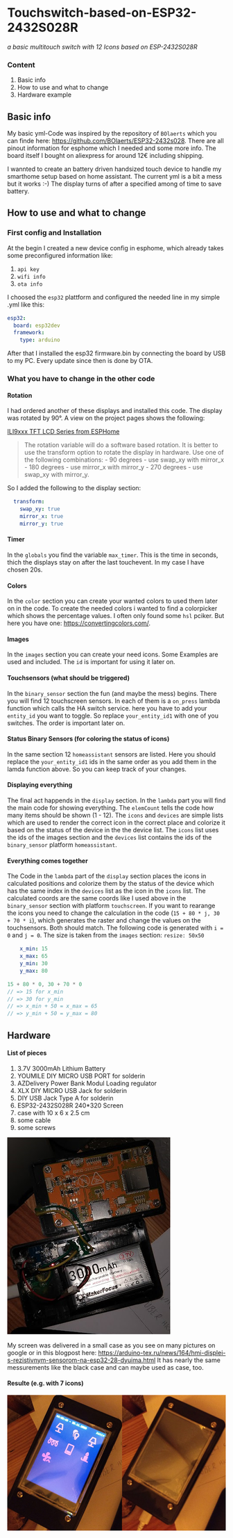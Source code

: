 # Touchswitch-based-on-ESP32-2432S028R
*a basic multitouch switch with 12 Icons based on ESP-2432S028R*

### Content
1. Basic info
2. How to use and what to change
3. Hardware example

## Basic info

My basic yml-Code was inspired by the repository of ```BOlaerts``` which you can finde here: https://github.com/BOlaerts/ESP32-2432s028. There are all pinout information for esphome which I needed and some more info. The board itself I bought on aliexpress for around 12€ including shipping.

I wannted to create an battery driven handsized touch device to handle my smarthome setup based on home assistant. The current yml is a bit a mess but it works :-) The display turns of after a specified among of time to save battery.


## How to use and what to change

### First config and Installation

At the begin I created a new device config in esphome, which already takes some preconfigured information like:
1. ```api key```
2. ```wifi info```
3. ```ota info```

I choosed the ```esp32``` plattform and configured the needed line in my simple .yml like this:

```yml
esp32:
  board: esp32dev
  framework:
    type: arduino
```

After that I installed the esp32 firmware.bin by connecting the board by USB to my PC. Every update since then is done by OTA.

### What you have to change in the other code

#### Rotation
I had ordered another of these displays and installed this code. The display was rotated by 90°. A view on the project pages shows the following:

[ILI9xxx TFT LCD Series from ESPHome](https://esphome.io/components/display/ili9xxx.html)

> The rotation variable will do a software based rotation. It is better to use the transform option to rotate the display in hardware. Use one of the following combinations: - 90 degrees - use swap_xy with mirror_x - 180 degrees - use mirror_x with mirror_y - 270 degrees - use swap_xy with mirror_y.

So I added the following to the display section:
```yml
  transform:
    swap_xy: true
    mirror_x: true
    mirror_y: true
```

#### Timer
In the ```globals``` you find the variable ```max_timer```. This is the time in seconds, thich the displays stay on after the last touchevent. In my case I have chosen 20s.

#### Colors
In the ```color``` section you can create your wanted colors to used them later on in the code. To create the needed colors i wanted to find a colorpicker which shows the percentage values. I often only found some ```hsl``` pciker. But here you have one: https://convertingcolors.com/.

#### Images
In the ```images``` section you can create your need icons. Some Examples are used and included. The ```id``` is important for using it later on.

#### Touchsensors (what should be triggered)
In the ```binary_sensor``` section the fun (and maybe the mess) begins. There you will find 12 touchscreen sensors. In each of them is a ```on_press``` lambda function which calls the HA switch service. here you have to add your ```entity_id``` you want to toggle. So replace ```your_entity_id1``` with one of you switches. The order is important later on.

#### Status Binary Sensors (for coloring the status of icons)
In the same section 12 ```homeassistant``` sensors are listed. Here you should replace the ```your_entity_id1``` ids in the same order as you add them in the lamda function above. So you can keep track of your changes.

#### Displaying everything
The final act happends in the ```display``` section. In the ```lambda``` part you will find the main code for showing everything. The ```elemCount``` tells the code how many items should be shown (1 - 12). The ```icons``` and ```devices``` are simple lists which are used to render the correct icon in the correct place and colorize it based on the status of the device in the the device list. The ```icons``` list uses the ids of the images section and the ```devices``` list contains the ids of the ```binary_sensor``` platform ```homeassistant```.

#### Everything comes together
The Code in the ```lambda``` part of the ```display``` section places the icons in calculated positions and colorize them by the status of the device which has the same index in the ```devices``` list as the icon in the ```icons``` list. The calculated coords are the same coords like I used above in the ```binary_sensor``` section with platform ```touchscreen```. If you want to rearange the icons you need to change the calculation in the code (```15 + 80 * j, 30 + 70 * i```), which generates the raster and change the values on the touchsensors. Both should match. The following code is generated with ```i = 0``` and ```j = 0```. The size is taken from the ```images``` section: ```resize: 50x50```

```yml
    x_min: 15
    x_max: 65
    y_min: 30
    y_max: 80
```

```js
15 + 80 * 0, 30 + 70 * 0 
// => 15 for x_min
// => 30 for y_min
// => x_min + 50 = x_max = 65
// => y_min + 50 = y_max = 80
```

## Hardware

#### List of pieces
1. 3.7V 3000mAh Lithium Battery
2. YOUMILE DIY MICRO USB PORT for solderin
3. AZDelivery Power Bank Modul Loading regulator
4. XLX DIY MICRO USB Jack for solderin
5. DIY USB Jack Type A for solderin
6. ESP32-2432S028R 240*320 Screen
7. case with 10 x 6 x 2.5 cm
8. some cable
9. some screws

![Inner view of the device](./images/hardware-inner.png)

My screen was delivered in a small case as you see on many pictures on google or in this blogpost here: https://arduino-tex.ru/news/164/hmi-displei-s-rezistivnym-sensorom-na-esp32-28-dyuima.html It has nearly the same messurements like the black case and can maybe used as case, too.

#### Resulte (e.g. with 7 icons)
![device e.g. with 7 icons](./images/hardware-outer.png)
